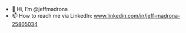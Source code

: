 - 👋 Hi, I’m @jeffmadrona
- 📫 How to reach me via LinkedIn: www.linkedin.com/in/jeff-madrona-25805034

<!---
jeffmadrona/jeffmadrona is a ✨ special ✨ repository because its `README.md` (this file) appears on your GitHub profile.
You can click the Preview link to take a look at your changes.
--->
